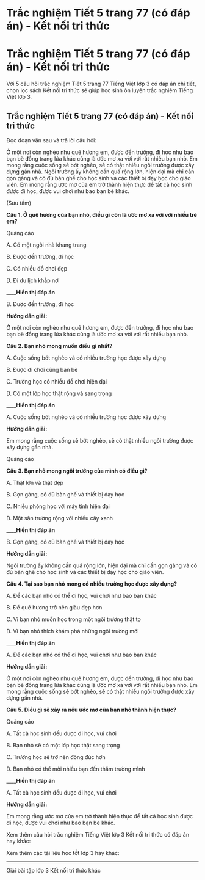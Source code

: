 # Trắc nghiệm Tiết 5 trang 77 (có đáp án) - Kết nối tri thức

# Trắc nghiệm Tiết 5 trang 77 (có đáp án) - Kết nối tri thức

Với 5 câu hỏi trắc nghiệm Tiết 5 trang 77 Tiếng Việt lớp 3 có đáp án chi tiết, chọn lọc sách Kết nối tri thức sẽ giúp học sinh ôn luyện trắc nghiệm Tiếng Việt lớp 3.

## Trắc nghiệm Tiết 5 trang 77 (có đáp án) - Kết nối tri thức

Đọc đoạn văn sau và trả lời câu hỏi:

Ở một nơi còn nghèo như quê hương em, được đến trường, đi học như bao bạn bè đồng trang lứa khác cũng là ước mơ xa vời với rất nhiều bạn nhỏ. Em mong rằng cuộc sống sẽ bớt nghèo, sẽ có thật nhiều ngôi trường được xây dựng gần nhà. Ngôi trường ấy không cần quá rộng lớn, hiện đại mà chỉ cần gọn gàng và có đủ bàn ghế cho học sinh và các thiết bị dạy học cho giáo viên. Em mong rằng ước mơ của em trở thành hiện thực để tất cả học sinh được đi học, được vui chơi như bao bạn bè khác.

(Sưu tầm)

**Câu 1. Ở quê hương của bạn nhỏ, điều gì còn là ước mơ xa vời với nhiều trẻ em?**

Quảng cáo

A. Có một ngôi nhà khang trang

B. Được đến trường, đi học

C. Có nhiều đồ chơi đẹp

D. Đi du lịch khắp nơi

____**Hiển thị đáp án**

B. Được đến trường, đi học

**Hướng dẫn giải:**

Ở một nơi còn nghèo như quê hương em, được đến trường, đi học như bao bạn bè đồng trang lứa khác cũng là ước mơ xa vời với rất nhiều bạn nhỏ.

**Câu 2. Bạn nhỏ mong muốn điều gì nhất?**

A. Cuộc sống bớt nghèo và có nhiều trường học được xây dựng

B. Được đi chơi cùng bạn bè

C. Trường học có nhiều đồ chơi hiện đại

D. Có một lớp học thật rộng và sang trọng

____**Hiển thị đáp án**

A. Cuộc sống bớt nghèo và có nhiều trường học được xây dựng

**Hướng dẫn giải:**

Em mong rằng cuộc sống sẽ bớt nghèo, sẽ có thật nhiều ngôi trường được xây dựng gần nhà.

Quảng cáo

**Câu 3. Bạn nhỏ mong ngôi trường của mình có điều gì?**

A. Thật lớn và thật đẹp

B. Gọn gàng, có đủ bàn ghế và thiết bị dạy học

C. Nhiều phòng học với máy tính hiện đại

D. Một sân trường rộng với nhiều cây xanh

____**Hiển thị đáp án**

B. Gọn gàng, có đủ bàn ghế và thiết bị dạy học

**Hướng dẫn giải:**

Ngôi trường ấy không cần quá rộng lớn, hiện đại mà chỉ cần gọn gàng và có đủ bàn ghế cho học sinh và các thiết bị dạy học cho giáo viên.

**Câu 4. Tại sao bạn nhỏ mong có nhiều trường học được xây dựng?**

A. Để các bạn nhỏ có thể đi học, vui chơi như bao bạn khác

B. Để quê hương trở nên giàu đẹp hơn

C. Vì bạn nhỏ muốn học trong một ngôi trường thật to

D. Vì bạn nhỏ thích khám phá những ngôi trường mới

____**Hiển thị đáp án**

A. Để các bạn nhỏ có thể đi học, vui chơi như bao bạn khác

**Hướng dẫn giải:**

Ở một nơi còn nghèo như quê hương em, được đến trường, đi học như bao bạn bè đồng trang lứa khác cũng là ước mơ xa vời với rất nhiều bạn nhỏ. Em mong rằng cuộc sống sẽ bớt nghèo, sẽ có thật nhiều ngôi trường được xây dựng gần nhà.

**Câu 5. Điều gì sẽ xảy ra nếu ước mơ của bạn nhỏ thành hiện thực?**

Quảng cáo

A. Tất cả học sinh đều được đi học, vui chơi

B. Bạn nhỏ sẽ có một lớp học thật sang trọng

C. Trường học sẽ trở nên đông đúc hơn

D. Bạn nhỏ có thể mời nhiều bạn đến thăm trường mình

____**Hiển thị đáp án**

A. Tất cả học sinh đều được đi học, vui chơi

**Hướng dẫn giải:**

Em mong rằng ước mơ của em trở thành hiện thực để tất cả học sinh được đi học, được vui chơi như bao bạn bè khác.

Xem thêm câu hỏi trắc nghiệm Tiếng Việt lớp 3 Kết nối tri thức có đáp án hay khác:

Xem thêm các tài liệu học tốt lớp 3 hay khác:

* * *

Giải bài tập lớp 3 Kết nối tri thức khác
